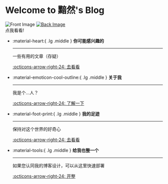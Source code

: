# Welcome to 黯然's Blog

<div class="flip-container">
    <div class="image-container">
        <!-- docs/assets/images/logo_noBG_circle.png -->
        <img src="https://s2.loli.net/2025/01/09/ve1piNRt6M5ycDQ.png" alt="Front Image" class="skip-lightbox">
        <a href="about/#_2" >
            <!-- docs/assets/images/self_shoot.png -->
            <img src="https://s2.loli.net/2025/01/09/wOzTR9Kyfq2jMHo.png" alt="Back Image" class="skip-lightbox">
        </a>
    </div>
    <div class="hover-block">
        点我看看!
    </div>
</div>

<div class="grid cards" markdown>

- :material-heart:{ .lg .middle } __你可能感兴趣的__

    ---

    一些有用的文章（存疑）

    [:octicons-arrow-right-24: 去看看](./blog/index.md)

- :material-emoticon-cool-outline:{ .lg .middle } __关于我__

    ---

    我是个...人？

    [:octicons-arrow-right-24: 了解一下](about.md)

- :material-foot-print:{ .lg .middle } __我的足迹__

    ---

    保持对这个世界的好奇心

    [:octicons-arrow-right-24: 去看看](world.md)

- :material-tools:{ .lg .middle } __给我也整一个__

    ---

    如果您认同我的博客设计，可以从这里快速部署

    [:octicons-arrow-right-24: 开整](./blog/posts/build_simi.md)

</div>

